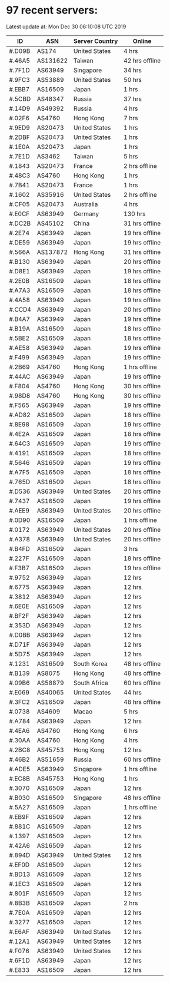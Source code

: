 # 97 recent servers:

Latest update at: Mon Dec 30 06:10:08 UTC 2019

| ID | ASN | Server Country | Online |
| -- | --- | -------------- | ------ |
| #.D09B | AS174 | United States | 4 hrs |
| #.46A5 | AS131622 | Taiwan | 42 hrs offline |
| #.7F1D | AS63949 | Singapore | 34 hrs |
| #.9FC3 | AS53889 | United States | 50 hrs |
| #.EBB7 | AS16509 | Japan | 1 hrs |
| #.5CBD | AS48347 | Russia | 37 hrs |
| #.14D9 | AS49392 | Russia | 4 hrs |
| #.02F6 | AS4760 | Hong Kong | 7 hrs |
| #.9ED9 | AS20473 | United States | 1 hrs |
| #.2DBF | AS20473 | United States | 1 hrs |
| #.1E0A | AS20473 | Japan | 1 hrs |
| #.7E1D | AS3462 | Taiwan | 5 hrs |
| #.1843 | AS20473 | France | 2 hrs offline |
| #.48C3 | AS4760 | Hong Kong | 1 hrs |
| #.7B41 | AS20473 | France | 1 hrs |
| #.1602 | AS35916 | United States | 2 hrs offline |
| #.CF05 | AS20473 | Australia | 4 hrs |
| #.E0CF | AS63949 | Germany | 130 hrs |
| #.DC2B | AS45102 | China | 31 hrs offline |
| #.2E74 | AS63949 | Japan | 19 hrs offline |
| #.DE59 | AS63949 | Japan | 19 hrs offline |
| #.566A | AS137872 | Hong Kong | 31 hrs offline |
| #.B130 | AS63949 | Japan | 20 hrs offline |
| #.D8E1 | AS63949 | Japan | 19 hrs offline |
| #.2E0B | AS16509 | Japan | 18 hrs offline |
| #.A7A3 | AS16509 | Japan | 18 hrs offline |
| #.4A58 | AS63949 | Japan | 19 hrs offline |
| #.CCD4 | AS63949 | Japan | 20 hrs offline |
| #.B4A7 | AS63949 | Japan | 19 hrs offline |
| #.B19A | AS16509 | Japan | 18 hrs offline |
| #.5BE2 | AS16509 | Japan | 18 hrs offline |
| #.AE58 | AS63949 | Japan | 19 hrs offline |
| #.F499 | AS63949 | Japan | 19 hrs offline |
| #.2B69 | AS4760 | Hong Kong | 1 hrs offline |
| #.44AC | AS63949 | Japan | 19 hrs offline |
| #.F804 | AS4760 | Hong Kong | 30 hrs offline |
| #.98D8 | AS4760 | Hong Kong | 30 hrs offline |
| #.F565 | AS63949 | Japan | 19 hrs offline |
| #.AD82 | AS16509 | Japan | 18 hrs offline |
| #.8E98 | AS16509 | Japan | 19 hrs offline |
| #.4E2A | AS16509 | Japan | 18 hrs offline |
| #.64C3 | AS16509 | Japan | 19 hrs offline |
| #.4191 | AS16509 | Japan | 18 hrs offline |
| #.5646 | AS16509 | Japan | 19 hrs offline |
| #.A7F5 | AS16509 | Japan | 18 hrs offline |
| #.765D | AS16509 | Japan | 18 hrs offline |
| #.D536 | AS63949 | United States | 20 hrs offline |
| #.7437 | AS16509 | Japan | 19 hrs offline |
| #.AEE9 | AS63949 | United States | 20 hrs offline |
| #.0D90 | AS16509 | Japan | 1 hrs offline |
| #.0172 | AS63949 | United States | 20 hrs offline |
| #.A378 | AS63949 | United States | 20 hrs offline |
| #.B4FD | AS16509 | Japan | 3 hrs |
| #.227F | AS16509 | Japan | 18 hrs offline |
| #.F3B7 | AS16509 | Japan | 19 hrs offline |
| #.9752 | AS63949 | Japan | 12 hrs |
| #.6775 | AS63949 | Japan | 12 hrs |
| #.3812 | AS63949 | Japan | 12 hrs |
| #.6E0E | AS16509 | Japan | 12 hrs |
| #.BF2F | AS63949 | Japan | 12 hrs |
| #.353D | AS63949 | Japan | 12 hrs |
| #.D0BB | AS63949 | Japan | 12 hrs |
| #.D71F | AS63949 | Japan | 12 hrs |
| #.5D75 | AS63949 | Japan | 12 hrs |
| #.1231 | AS16509 | South Korea | 48 hrs offline |
| #.B139 | AS8075 | Hong Kong | 48 hrs offline |
| #.09B6 | AS58879 | South Africa | 60 hrs offline |
| #.E069 | AS40065 | United States | 44 hrs |
| #.3FC2 | AS16509 | Japan | 48 hrs offline |
| #.0738 | AS4609 | Macao | 5 hrs |
| #.A784 | AS63949 | Japan | 12 hrs |
| #.4EA6 | AS4760 | Hong Kong | 6 hrs |
| #.30AA | AS4760 | Hong Kong | 4 hrs |
| #.2BC8 | AS45753 | Hong Kong | 12 hrs |
| #.46B2 | AS51659 | Russia | 60 hrs offline |
| #.ADE5 | AS63949 | Singapore | 1 hrs offline |
| #.EC8B | AS45753 | Hong Kong | 1 hrs |
| #.3070 | AS16509 | Japan | 12 hrs |
| #.B030 | AS16509 | Singapore | 48 hrs offline |
| #.5A27 | AS16509 | Japan | 1 hrs offline |
| #.EB9F | AS16509 | Japan | 12 hrs |
| #.881C | AS16509 | Japan | 12 hrs |
| #.1397 | AS16509 | Japan | 12 hrs |
| #.42A6 | AS16509 | Japan | 12 hrs |
| #.894D | AS63949 | United States | 12 hrs |
| #.EF0D | AS16509 | Japan | 12 hrs |
| #.BD13 | AS16509 | Japan | 12 hrs |
| #.1EC3 | AS16509 | Japan | 12 hrs |
| #.801F | AS16509 | Japan | 12 hrs |
| #.8B3B | AS16509 | Japan | 2 hrs |
| #.7E0A | AS16509 | Japan | 12 hrs |
| #.3277 | AS16509 | Japan | 12 hrs |
| #.E6AF | AS63949 | United States | 12 hrs |
| #.12A1 | AS63949 | United States | 12 hrs |
| #.F076 | AS63949 | United States | 12 hrs |
| #.6F1D | AS63949 | Japan | 12 hrs |
| #.E833 | AS16509 | Japan | 12 hrs |


